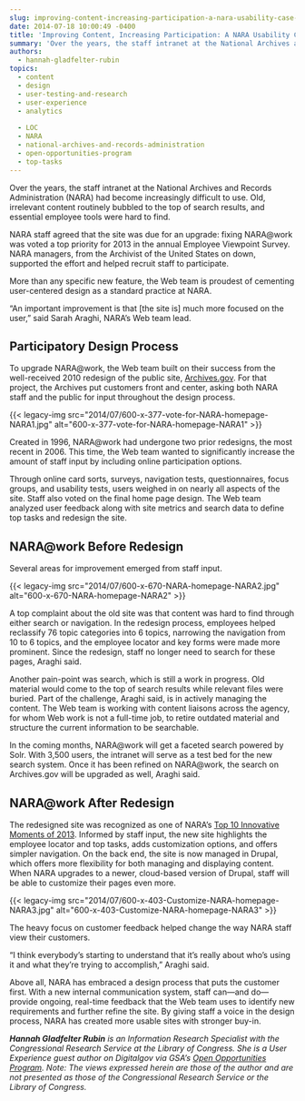 ```yaml
---
slug: improving-content-increasing-participation-a-nara-usability-case-study
date: 2014-07-18 10:00:49 -0400
title: 'Improving Content, Increasing Participation: A NARA Usability Case Study'
summary: 'Over the years, the staff intranet at the National Archives and Records Administration (NARA) had become increasingly difficult to use. Old, irrelevant content routinely bubbled to the top of search results, and essential employee tools were hard to find. NARA staff agreed that the site was due for an upgrade: fixing NARA@work was voted a'
authors:
  - hannah-gladfelter-rubin
topics:
  - content
  - design
  - user-testing-and-research
  - user-experience
  - analytics
  
  - LOC
  - NARA
  - national-archives-and-records-administration
  - open-opportunities-program
  - top-tasks
---
```


Over the years, the staff intranet at the National Archives and Records Administration (NARA) had become increasingly difficult to use. Old, irrelevant content routinely bubbled to the top of search results, and essential employee tools were hard to find.

NARA staff agreed that the site was due for an upgrade: fixing NARA@work was voted a top priority for 2013 in the annual Employee Viewpoint Survey. NARA managers, from the Archivist of the United States on down, supported the effort and helped recruit staff to participate.

More than any specific new feature, the Web team is proudest of cementing user-centered design as a standard practice at NARA.

“An important improvement is that [the site is] much more focused on the user,” said Sarah Araghi, NARA’s Web team lead.

## Participatory Design Process

To upgrade NARA@work, the Web team built on their success from the well-received 2010 redesign of the public site, <a href="http://www.archives.gov/" target="_blank">Archives.gov</a>. For that project, the Archives put customers front and center, asking both NARA staff and the public for input throughout the design process.

{{< legacy-img src="2014/07/600-x-377-vote-for-NARA-homepage-NARA1.jpg" alt="600-x-377-vote-for-NARA-homepage-NARA1" >}}

Created in 1996, NARA@work had undergone two prior redesigns, the most recent in 2006. This time, the Web team wanted to significantly increase the amount of staff input by including online participation options.

Through online card sorts, surveys, navigation tests, questionnaires, focus groups, and usability tests, users weighed in on nearly all aspects of the site. Staff also voted on the final home page design. The Web team analyzed user feedback along with site metrics and search data to define top tasks and redesign the site.

## NARA@work Before Redesign

Several areas for improvement emerged from staff input.

{{< legacy-img src="2014/07/600-x-670-NARA-homepage-NARA2.jpg" alt="600-x-670-NARA-homepage-NARA2" >}}

A top complaint about the old site was that content was hard to find through either search or navigation. In the redesign process, employees helped reclassify 76 topic categories into 6 topics, narrowing the navigation from 10 to 6 topics, and the employee locator and key forms were made more prominent. Since the redesign, staff no longer need to search for these pages, Araghi said.

Another pain-point was search, which is still a work in progress. Old material would come to the top of search results while relevant files were buried. Part of the challenge, Araghi said, is in actively managing the content. The Web team is working with content liaisons across the agency, for whom Web work is not a full-time job, to retire outdated material and structure the current information to be searchable.

In the coming months, NARA@work will get a faceted search powered by Solr. With 3,500 users, the intranet will serve as a test bed for the new search system. Once it has been refined on NARA@work, the search on Archives.gov will be upgraded as well, Araghi said.

## NARA@work After Redesign

The redesigned site was recognized as one of NARA’s <a href="http://www.google.com/url?q=http%3A%2F%2Fblogs.archives.gov%2Finnovation%2F2013%2F12%2F30%2Ftop-10-innovative-moments-of-2013%2F&sa=D&sntz=1&usg=AFQjCNGmVkfJ_8SSVZC7DFP-ARXCOqkM6g" target="_blank">Top 10 Innovative Moments of 2013</a>. Informed by staff input, the new site highlights the employee locator and top tasks, adds customization options, and offers simpler navigation. On the back end, the site is now managed in Drupal, which offers more flexibility for both managing and displaying content. When NARA upgrades to a newer, cloud-based version of Drupal, staff will be able to customize their pages even more.

{{< legacy-img src="2014/07/600-x-403-Customize-NARA-homepage-NARA3.jpg" alt="600-x-403-Customize-NARA-homepage-NARA3" >}}

The heavy focus on customer feedback helped change the way NARA staff view their customers.

“I think everybody’s starting to understand that it’s really about who’s using it and what they’re trying to accomplish,” Araghi said.

Above all, NARA has embraced a design process that puts the customer first. With a new internal communication system, staff can—and do—provide ongoing, real-time feedback that the Web team uses to identify new requirements and further refine the site. By giving staff a voice in the design process, NARA has created more usable sites with stronger buy-in.

_**Hannah Gladfelter Rubin** is an Information Research Specialist with the Congressional Research Service at the Library of Congress. She is a User Experience guest author on Digitalgov via GSA&#8217;s [Open Opportunities Program](http://gsablogs.gsa.gov/dsic/how-it-works/)._ _<span style="color: #222222">Note: The views expressed herein are those of the author and are not presented as those of the Congressional Research Service or the Library of Congress.</span>_
